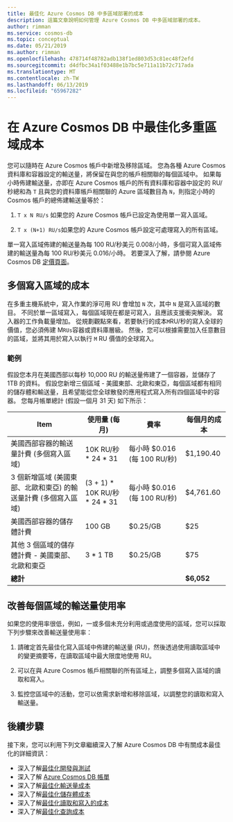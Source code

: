 ```yaml
---
title: 最佳化 Azure Cosmos DB 中多區域部署的成本
description: 這篇文章說明如何管理 Azure Cosmos DB 中多區域部署的成本。
author: rimman
ms.service: cosmos-db
ms.topic: conceptual
ms.date: 05/21/2019
ms.author: rimman
ms.openlocfilehash: 478714f48782adb138f1ed803d53c81ec48f2efd
ms.sourcegitcommit: d4dfbc34a1f03488e1b7bc5e711a11b72c717ada
ms.translationtype: MT
ms.contentlocale: zh-TW
ms.lasthandoff: 06/13/2019
ms.locfileid: "65967282"
---
```

# <a name="optimize-multi-region-cost-in-azure-cosmos-db"></a>在 Azure Cosmos DB 中最佳化多重區域成本

您可以隨時在 Azure Cosmos 帳戶中新增及移除區域。 您為各種 Azure Cosmos 資料庫和容器設定的輸送量，將保留在與您的帳戶相關聯的每個區域中。 如果每小時佈建輸送量，亦即在 Azure Cosmos 帳戶的所有資料庫和容器中設定的 RU/秒總和為 `T` 且與您的資料庫帳戶相關聯的 Azure 區域數目為 `N`，則指定小時的 Cosmos 帳戶的總佈建輸送量等於：

1. `T x N RU/s` 如果您的 Azure Cosmos 帳戶已設定為使用單一寫入區域。 

1. `T x (N+1) RU/s`如果您的 Azure Cosmos 帳戶設定可處理寫入的所有區域。 

單一寫入區域佈建的輸送量為每 100 RU/秒美元 0.008/小時，多個可寫入區域佈建的輸送量為每 100 RU/秒美元 0.016/小時。 若要深入了解，請參閱 Azure Cosmos DB [定價頁面](https://azure.microsoft.com/pricing/details/cosmos-db/)。

## <a name="costs-for-multiple-write-regions"></a>多個寫入區域的成本

在多重主機系統中，寫入作業的淨可用 RU 會增加 `N` 次，其中 `N` 是寫入區域的數目。 不同於單一區域寫入，每個區域現在都是可寫入，且應該支援衝突解決。 寫入器的工作負載量增加。 從規劃觀點來看，若要執行的成本`M`RU/秒的寫入全球的價值，您必須佈建 M`RUs`容器或資料庫層級。 然後，您可以根據需要加入任意數目的區域，並將其用於寫入以執行 `M` RU 價值的全球寫入。 

### <a name="example"></a>範例

假設您本月在美國西部以每秒 10,000 RU 的輸送量佈建了一個容器，並儲存了 1TB 的資料。 假設您新增三個區域 - 美國東部、北歐和東亞，每個區域都有相同的儲存體和輸送量，且希望能從您全球散發的應用程式寫入所有四個區域中的容器。 您每月帳單總計 (假設一個月 31 天) 如下所示：

|**Item**|**使用量 (每月)**|**費率**|**每個月的成本**|
|----|----|----|----|
|美國西部容器的輸送量計費 (多個寫入區域) |10K RU/秒 * 24 * 31 |每小時 $0.016 (每 100 RU/秒) |$1,190.40 |
|3 個新增區域 (美國東部、北歐和東亞) 的輸送量計費 (多個寫入區域) |(3 + 1) * 10K RU/秒 * 24 * 31 |每小時 $0.016 (每 100 RU/秒) |$4,761.60 |
|美國西部容器的儲存體計費 |100 GB |$0.25/GB |$25 |
|其他 3 個區域的儲存體計費 - 美國東部、北歐和東亞 |3 * 1 TB |$0.25/GB |$75 |
|**總計**|||**$6,052** |

## <a name="improve-throughput-utilization-on-a-per-region-basis"></a>改善每個區域的輸送量使用率

如果您的使用率很低，例如，一或多個未充分利用或過度使用的區域，您可以採取下列步驟來改善輸送量使用率：  

1. 請確定首先最佳化寫入區域中佈建的輸送量 (RU)，然後透過使用讀取區域中的變更摘要等，在讀取區域中最大限度地使用 RU。 

2. 可以在與 Azure Cosmos 帳戶相關聯的所有區域上，調整多個寫入區域的讀取和寫入。 

3. 監控您區域中的活動，您可以依需求新增和移除區域，以調整您的讀取和寫入輸送量。

## <a name="next-steps"></a>後續步驟

接下來，您可以利用下列文章繼續深入了解 Azure Cosmos DB 中有關成本最佳化的詳細資訊：

* 深入了解[最佳化開發與測試](optimize-dev-test.md)
* 深入了解 [Azure Cosmos DB 帳單](understand-your-bill.md)
* 深入了解[最佳化輸送量成本](optimize-cost-throughput.md)
* 深入了解[最佳化儲存體成本](optimize-cost-storage.md)
* 深入了解[最佳化讀取和寫入的成本](optimize-cost-reads-writes.md)
* 深入了解[最佳化查詢成本](optimize-cost-queries.md)

